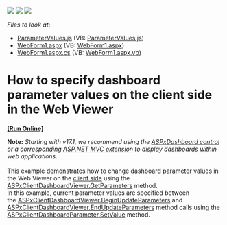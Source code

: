<!-- default badges list -->
![](https://img.shields.io/endpoint?url=https://codecentral.devexpress.com/api/v1/VersionRange/128580374/15.1.3%2B)
[![](https://img.shields.io/badge/Open_in_DevExpress_Support_Center-FF7200?style=flat-square&logo=DevExpress&logoColor=white)](https://supportcenter.devexpress.com/ticket/details/T205300)
[![](https://img.shields.io/badge/📖_How_to_use_DevExpress_Examples-e9f6fc?style=flat-square)](https://docs.devexpress.com/GeneralInformation/403183)
<!-- default badges end -->
<!-- default file list -->
*Files to look at*:

* [ParameterValues.js](./CS/Dashboard_SetParameterValues_Web/Scripts/ParameterValues.js) (VB: [ParameterValues.js](./VB/Dashboard_SetParameterValues_Web/Scripts/ParameterValues.js))
* [WebForm1.aspx](./CS/Dashboard_SetParameterValues_Web/WebForm1.aspx) (VB: [WebForm1.aspx](./VB/Dashboard_SetParameterValues_Web/WebForm1.aspx))
* [WebForm1.aspx.cs](./CS/Dashboard_SetParameterValues_Web/WebForm1.aspx.cs) (VB: [WebForm1.aspx.vb](./VB/Dashboard_SetParameterValues_Web/WebForm1.aspx.vb))
<!-- default file list end -->
# How to specify dashboard parameter values on the client side in the Web Viewer
<!-- run online -->
**[[Run Online]](https://codecentral.devexpress.com/t205300/)**
<!-- run online end -->


<strong>Note:</strong> <em>Starting with v17.1, we recommend using the <a href="https://documentation.devexpress.com/Dashboard/CustomDocument16976.aspx">ASPxDashboard control</a> or a corresponding <a href="https://documentation.devexpress.com/Dashboard/CustomDocument16977.aspx">ASP.NET MVC extension</a> to display dashboards within web applications.</em><br><br>This example demonstrates how to change dashboard parameter values in the Web Viewer on the <a href="http://documentation.devexpress.com/#Dashboard/CustomDocument17375">client side</a> using the <a href="http://documentation.devexpress.com/#Dashboard/DevExpressDashboardWebScriptsASPxClientDashboardViewer_GetParameterstopic">ASPxClientDashboardViewer.GetParameters</a> method.<br>In this example, current parameter values are specified between the <a href="http://documentation.devexpress.com/#Dashboard/DevExpressDashboardWebScriptsASPxClientDashboardViewer_BeginUpdateParameterstopic">ASPxClientDashboardViewer.BeginUpdateParameters</a> and <a href="http://documentation.devexpress.com/#Dashboard/DevExpressDashboardWebScriptsASPxClientDashboardViewer_EndUpdateParameterstopic">ASPxClientDashboardViewer.EndUpdateParameters</a> method calls using the <a href="http://documentation.devexpress.com/#Dashboard/DevExpressDashboardWebScriptsASPxClientDashboardParameter_SetValuetopic">ASPxClientDashboardParameter.SetValue</a> method.

<br/>



